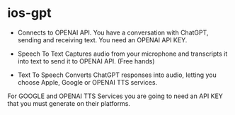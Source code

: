 # ios-gpt

- Connects to OPENAI API.
  You have a conversation with ChatGPT, sending and receiving text. You need an OPENAI API KEY.

- Speech To Text
  Captures audio from your microphone and transcripts it into text to send it to OPENAI API. (Free hands)
  
- Text To Speech
  Converts ChatGPT responses into audio, letting you choose Apple, Google or OPENAI TTS services.

For GOOGLE and OPENAI TTS Services you are going to need an API KEY that you must generate on their platforms.

